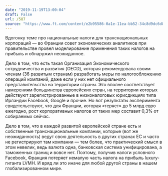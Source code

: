```yaml
---
date: "2019-11-19T13:00:04"
draft: False
url: /587
source: "https://www.ft.com/content/e2b95586-0a1e-11ea-bb52-34c8d9dc6d84"
---
```


Вдогонку теме про национальные налоги для транснациональных корпораций — во Франции совет экономических аналитиков при правительстве провел моделирование применения таких налогов на прибыль и обнаружил неожиданное. 

Дело в том, что есть такая Организация Экономического сотрудничества и развития (OECD), которая рекомендовала своим членам (36 развитым странам) разработать меры по налогообложению операций компаний, даже если у них нет официального представительства на территории страны. Это вполне соответствует намерениям большинства европейских стран, на территории которых действуют зарегистрированные в низконалоговых юрисдикциях типа Ирландии Facebook, Google и прочие. Но вот результаты эксперимента свидетельствуют, что для Франции, которая «теряет» до 5 млрд евро ежегодно, рост корпоративных налогов от таких мер составит 0,3% от собираемых сейчас. 

Дело в том, что в каждой развитой европейской стране есть и собственные транснациональные компании, которые (вот же неожиданность) ведут свою деятельность в других странах ЕС и часто не регистрируют там компании — тем более, что практический смысл в этом невелик, ведь валюта одна, банковская система унифицирована, а таможенных границ и вовсе нет. Поэтому, получив налоги условного Facebook, Франция потеряет немалую часть налога на прибыль luxury-гиганта LVMH. 
И вряд ли это иначе для любой другой страны в нашем глобализированном мире.
